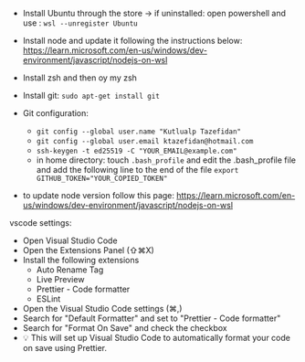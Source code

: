 - Install Ubuntu through the store -> if uninstalled: open powershell and use : ` wsl --unregister Ubuntu `

- Install node and update it following the instructions below: 
  https://learn.microsoft.com/en-us/windows/dev-environment/javascript/nodejs-on-wsl
- Install zsh and then oy my zsh
- Install git: ` sudo apt-get install git `
- Git configuration:
  - ` git config --global user.name "Kutlualp Tazefidan" `
  - ` git config --global user.email ktazefidan@hotmail.com `
  - ` ssh-keygen -t ed25519 -C "YOUR_EMAIL@example.com" `
  - in home directory: touch ` .bash_profile ` and edit the .bash_profile file and add the following line to the end of the file
` export GITHUB_TOKEN="YOUR_COPIED_TOKEN" `

- to update node version follow this page:
https://learn.microsoft.com/en-us/windows/dev-environment/javascript/nodejs-on-wsl

vscode settings:
- Open Visual Studio Code
- Open the Extensions Panel (⇧⌘X)
- Install the following extensions
  - Auto Rename Tag
  - Live Preview
  - Prettier - Code formatter
  - ESLint
- Open the Visual Studio Code settings (⌘,)
- Search for "Default Formatter" and set to "Prettier - Code formatter"
- Search for "Format On Save" and check the checkbox
- 💡 This will set up Visual Studio Code to automatically format your code on save using Prettier.
